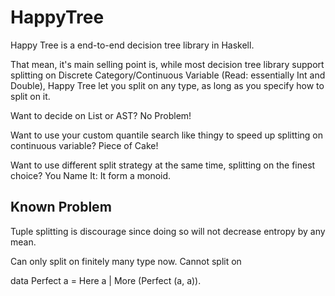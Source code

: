 # HappyTree

Happy Tree is a end-to-end decision tree library in Haskell.

That mean, it's main selling point is, while most decision tree library support splitting on Discrete Category/Continuous Variable (Read: essentially Int and Double), Happy Tree let you split on any type, as long as you specify how to split on it.

Want to decide on List or AST? No Problem!

Want to use your custom quantile search like thingy to speed up splitting on continuous variable? Piece of Cake!

Want to use different split strategy at the same time, splitting on the finest choice? You Name It: It form a monoid.

## Known Problem

Tuple splitting is discourage since doing so will not decrease entropy by any mean.

Can only split on finitely many type now. Cannot split on

data Perfect a = Here a | More (Perfect (a, a)).

